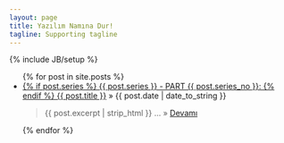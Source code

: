 ```yaml
---
layout: page
title: Yazılım Namına Dur!
tagline: Supporting tagline
---
```

{% include JB/setup %}

<ul class="posts">
  {% for post in site.posts %}
    <li>
      <div class="postTitle">
        <a href="{{ BASE_PATH }}{{ post.url }}">
          {% if post.series %}
            {{ post.series }} - PART {{ post.series_no }}:
          {% endif %}
          {{ post.title }}</a> &raquo;
        <span>{{ post.date | date_to_string }}</span>
      </div>
      <div class="postExcerpt">
        <blockquote>
          {{ post.excerpt | strip_html }}
          ... &raquo; <a href="{{ BASE_PATH }}{{ post.url }}">Devamı</a>
        </blockquote>
      </div>
    </li>
  {% endfor %}
</ul>
